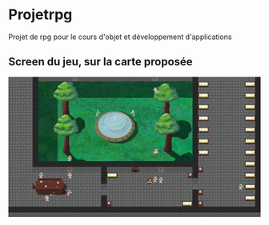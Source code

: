 # Projetrpg
Projet de rpg pour le cours d'objet et développement d'applications


## Screen du jeu, sur la carte proposée

![Screen](/data/screen.png)

